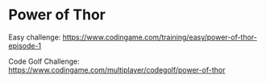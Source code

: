 # Power of Thor

Easy challenge: https://www.codingame.com/training/easy/power-of-thor-episode-1

Code Golf Challenge: https://www.codingame.com/multiplayer/codegolf/power-of-thor
